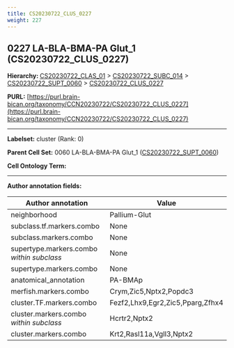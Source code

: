 ```yaml
---
title: CS20230722_CLUS_0227
weight: 227
---
```

## 0227 LA-BLA-BMA-PA Glut_1 (CS20230722_CLUS_0227)
<b>Hierarchy: </b>
[CS20230722_CLAS_01](../CS20230722_CLAS_01) >
[CS20230722_SUBC_014](../CS20230722_SUBC_014) >
[CS20230722_SUPT_0060](../CS20230722_SUPT_0060) >
[CS20230722_CLUS_0227](../CS20230722_CLUS_0227)

**PURL:** [https://purl.brain-bican.org/taxonomy/CCN20230722/CS20230722_CLUS_0227](https://purl.brain-bican.org/taxonomy/CCN20230722/CS20230722_CLUS_0227)

---


**Labelset:** cluster (Rank: 0)

**Parent Cell Set:** 0060 LA-BLA-BMA-PA Glut_1 ([CS20230722_SUPT_0060](../CS20230722_SUPT_0060))



**Cell Ontology Term:** 

[MARKER GENES.]: #


---

[TRANSFERRED ANNOTATIONS.]: #


[AUTHOR ANNOTATION FIELDS.]: #


**Author annotation fields:**

| Author annotation | Value |
|-------------------|-------|
|neighborhood|Pallium-Glut|
|subclass.tf.markers.combo|None|
|subclass.markers.combo|None|
|supertype.markers.combo _within subclass_|None|
|supertype.markers.combo|None|
|anatomical_annotation|PA-BMAp|
|merfish.markers.combo|Crym,Zic5,Nptx2,Popdc3|
|cluster.TF.markers.combo|Fezf2,Lhx9,Egr2,Zic5,Pparg,Zfhx4|
|cluster.markers.combo _within subclass_|Hcrtr2,Nptx2|
|cluster.markers.combo|Krt2,Rasl11a,Vgll3,Nptx2|
